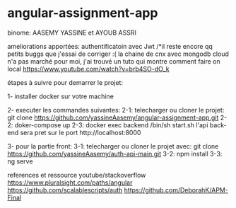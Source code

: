 # angular-assignment-app
binome: AASEMY YASSINE
        et AYOUB ASSRI

ameliorations apportées: authentificatoin avec Jwt
/*il reste encore qq petits buggs que j'essai de corriger :(
la chaine de cnx avec mongodb cloud n'a pas marché pour moi, j'ai trouvé
un tuto qui montre comment faire on local
https://www.youtube.com/watch?v=brb4SO-dO_k

étapes à suivre pour demarrer le projet:

1- installer docker sur votre machine

2- executer les commandes suivantes:
2-1: telecharger ou cloner le projet: git clone  https://github.com/yassineAasemy/angular-assignment-app.git
2-2: doker-compose up
2-3: docker exec backend /bin/sh start.sh
l'api back-end sera pret sur le port http://localhost:8000

3- pour la partie front:
3-1: telecharger ou cloner le projet avec: git clone  https://github.com/yassineAasemy/auth-api-main.git
3-2: npm install
3-3: ng serve


references et ressource
youtube/stackoverflow
https://www.pluralsight.com/paths/angular
https://github.com/scalablescripts/auth
https://github.com/DeborahK/APM-Final
